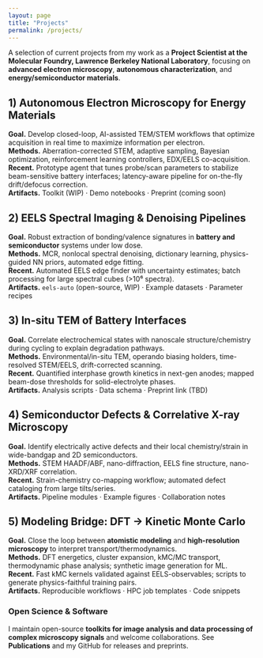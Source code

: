 ```yaml
---
layout: page
title: "Projects"
permalink: /projects/
---
```


A selection of current projects from my work as a **Project Scientist at the Molecular Foundry, Lawrence Berkeley National Laboratory**, focusing on **advanced electron microscopy**, **autonomous characterization**, and **energy/semiconductor materials**.

## 1) Autonomous Electron Microscopy for Energy Materials
**Goal.** Develop closed-loop, AI-assisted TEM/STEM workflows that optimize acquisition in real time to maximize information per electron.  
**Methods.** Aberration-corrected STEM, adaptive sampling, Bayesian optimization, reinforcement learning controllers, EDX/EELS co-acquisition.  
**Recent.** Prototype agent that tunes probe/scan parameters to stabilize beam-sensitive battery interfaces; latency-aware pipeline for on-the-fly drift/defocus correction.  
**Artifacts.** Toolkit (WIP) · Demo notebooks · Preprint (coming soon)

## 2) EELS Spectral Imaging & Denoising Pipelines
**Goal.** Robust extraction of bonding/valence signatures in **battery and semiconductor** systems under low dose.  
**Methods.** MCR, nonlocal spectral denoising, dictionary learning, physics-guided NN priors, automated edge fitting.  
**Recent.** Automated EELS edge finder with uncertainty estimates; batch processing for large spectral cubes (>10⁶ spectra).  
**Artifacts.** `eels-auto` (open-source, WIP) · Example datasets · Parameter recipes

## 3) In-situ TEM of Battery Interfaces
**Goal.** Correlate electrochemical states with nanoscale structure/chemistry during cycling to explain degradation pathways.  
**Methods.** Environmental/in-situ TEM, operando biasing holders, time-resolved STEM/EELS, drift-corrected scanning.  
**Recent.** Quantified interphase growth kinetics in next-gen anodes; mapped beam-dose thresholds for solid-electrolyte phases.  
**Artifacts.** Analysis scripts · Data schema · Preprint link (TBD)

## 4) Semiconductor Defects & Correlative X-ray Microscopy
**Goal.** Identify electrically active defects and their local chemistry/strain in wide-bandgap and 2D semiconductors.  
**Methods.** STEM HAADF/ABF, nano-diffraction, EELS fine structure, nano-XRD/XRF correlation.  
**Recent.** Strain-chemistry co-mapping workflow; automated defect cataloging from large tilts/series.  
**Artifacts.** Pipeline modules · Example figures · Collaboration notes

## 5) Modeling Bridge: DFT → Kinetic Monte Carlo
**Goal.** Close the loop between **atomistic modeling** and **high-resolution microscopy** to interpret transport/thermodynamics.  
**Methods.** DFT energetics, cluster expansion, kMC/MC transport, thermodynamic phase analysis; synthetic image generation for ML.  
**Recent.** Fast kMC kernels validated against EELS-observables; scripts to generate physics-faithful training pairs.  
**Artifacts.** Reproducible workflows · HPC job templates · Code snippets

### Open Science & Software
I maintain open-source **toolkits for image analysis and data processing of complex microscopy signals** and welcome collaborations. See **Publications** and my GitHub for releases and preprints.
